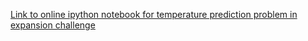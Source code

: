 [Link to online ipython notebook for temperature prediction problem in expansion challenge](http://nbviewer.ipython.org/github/arcolife/codeRiddles/blob/master/hacker_rank/expansion-challenge/temperature_prediction_sample.ipynb)
